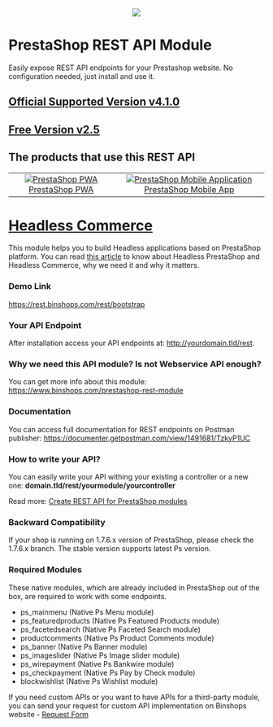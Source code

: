 <div align="center">
<img src="https://www.binshops.com/assets/img/logo-medium.png?v=1.2"/>
</div>

# PrestaShop REST API Module
Easily expose REST API endpoints for your Prestashop website. No configuration needed, just install and use it. 

## [Official Supported Version v4.1.0](https://addons.prestashop.com/en/website-performance/52062-rest-api-pro-version-with-fast-api-caching.html)

## [Free Version v2.5](https://www.binshops.com/prestashop-api)

## The products that use this REST API
<table>
<tr>
<td align="center">
<a href="https://www.binshops.com/prestashop-pwa" target="_blank">  <img src="https://www.binshops.com/assets/img/vue-storefront2.jpg" alt="PrestaShop PWA" />PrestaShop PWA</a>
</td>
<td align="center">
<a href="https://www.binshops.com/prestashop-mobile-application" target="_blank">
  <img src="https://www.binshops.com/assets/img/ps-mobile-app2.jpg" alt="PrestaShop Mobile Application" />
PrestaShop Mobile App
</a>
</td>
</tr>
</table>

# [Headless Commerce](https://www.binshops.com/blog/why-headless-commerce)
This module helps you to build Headless applications based on PrestaShop platform. You can read [this article](https://www.binshops.com/blog/why-headless-commerce) to know about Headless PrestaShop and Headless Commerce, why we need it and why it matters.

### Demo Link
https://rest.binshops.com/rest/bootstrap

### Your API Endpoint
After installation access your API endpoints at: http://yourdomain.tld/rest.

### Why we need this API module? Is not Webservice API enough?
You can get more info about this module: https://www.binshops.com/prestashop-rest-module

### Documentation
You can access full documentation for REST endpoints on Postman publisher:
https://documenter.getpostman.com/view/1491681/TzkyP1UC

### How to write your API?
You can easily write your API withing your existing a controller or a new one:
**domain.tld/rest/yourmodule/yourcontroller**

Read more: [Create REST API for PrestaShop modules](https://www.binshops.com/tutorial/create-rest-api-for-prestashop-modules)

### Backward Compatibility
If your shop is running on 1.7.6.x version of PrestaShop, please check the 1.7.6.x branch. The stable version supports latest Ps version. 

### Required Modules
These native modules, which are already included in PrestaShop out of the box, are required to work with some endpoints.

- ps_mainmenu (Native Ps Menu module)
- ps_featuredproducts (Native Ps Featured Products module)
- ps_facetedsearch (Native Ps Faceted Search module)
- productcomments (Native Ps Product Comments module)
- ps_banner (Native Ps Banner module)
- ps_imageslider (Native Ps Image slider module)
- ps_wirepayment (Native Ps Bankwire module)
- ps_checkpayment (Native Ps Pay by Check module)
- blockwishlist (Native Ps Wishlist module)

If you need custom APIs or you want to have APIs for a third-party module, you can send your request for custom API implementation on Binshops website - [Request Form](https://www.binshops.com/prestashop-api#request-custom-api)
